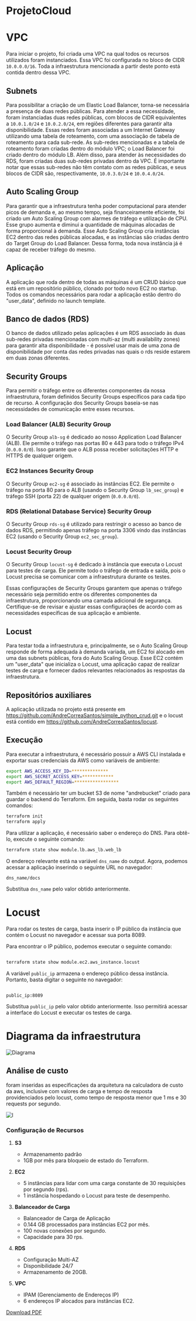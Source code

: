 # ProjetoCloud

# VPC

Para iniciar o projeto, foi criada uma VPC na qual todos os recursos utilizados foram instanciados. Essa VPC foi configurada no bloco de CIDR `10.0.0.0/16`. Toda a infraestrutura mencionada a partir deste ponto está contida dentro dessa VPC.

## Subnets

Para possibilitar a criação de um Elastic Load Balancer, torna-se necessária a presença de duas redes públicas. Para atender a essa necessidade, foram instanciadas duas redes públicas, com blocos de CIDR equivalentes a `10.0.1.0/24` e `10.0.2.0/24`, em regiões diferentes para garantir alta disponibilidade. Essas redes foram associadas a um Internet Gateway utilizando uma tabela de roteamento, com uma associação de tabela de roteamento para cada sub-rede. As sub-redes mencionadas e a tabela de roteamento foram criadas dentro do módulo VPC; o Load Balancer foi criado dentro do módulo LB. Além disso, para atender às necessidades do RDS, foram criadas duas sub-redes privadas dentro da VPC. É importante notar que essas sub-redes não têm contato com as redes públicas, e seus blocos de CIDR são, respectivamente, `10.0.3.0/24` e `10.0.4.0/24`.

## Auto Scaling Group

Para garantir que a infraestrutura tenha poder computacional para atender picos de demanda e, ao mesmo tempo, seja financeiramente eficiente, foi criado um Auto Scaling Group com alarmes de tráfego e utilização de CPU. Esse grupo aumenta e diminui a quantidade de máquinas alocadas de forma proporcional à demanda. Esse Auto Scaling Group cria instâncias EC2 dentro das redes públicas alocadas, e as instâncias são criadas dentro do Target Group do Load Balancer. Dessa forma, toda nova instância já é capaz de receber tráfego do mesmo.

## Aplicação

A aplicação que roda dentro de todas as máquinas é um CRUD básico que está em um repositório público, clonado por todo novo EC2 no startup. Todos os comandos necessários para rodar a aplicação estão dentro do "user_data", definido no launch template.

## Banco de dados (RDS)

O banco de dados utilizado pelas aplicações é um RDS associado às duas sub-redes privadas mencionadas com multi-az (multi availability zones) para garantir alta disponibilidade - é possível usar mais de uma zona de disponibilidade por conta das redes privadas nas quais o rds reside estarem em duas zonas diferentes.

## Security Groups

Para permitir o tráfego entre os diferentes componentes da nossa infraestrutura, foram definidos Security Groups específicos para cada tipo de recurso. A configuração dos Security Groups baseia-se nas necessidades de comunicação entre esses recursos.

### Load Balancer (ALB) Security Group

O Security Group `alb-sg` é dedicado ao nosso Application Load Balancer (ALB). Ele permite o tráfego nas portas 80 e 443 para todo o tráfego IPv4 (`0.0.0.0/0`). Isso garante que o ALB possa receber solicitações HTTP e HTTPS de qualquer origem.

### EC2 Instances Security Group

O Security Group `ec2-sg` é associado às instâncias EC2. Ele permite o tráfego na porta 80 para o ALB (usando o Security Group `lb_sec_group`) e tráfego SSH (porta 22) de qualquer origem (`0.0.0.0/0`).

### RDS (Relational Database Service) Security Group

O Security Group `rds-sg` é utilizado para restringir o acesso ao banco de dados RDS, permitindo apenas tráfego na porta 3306 vindo das instâncias EC2 (usando o Security Group `ec2_sec_group`).

### Locust Security Group

O Security Group `locust-sg` é dedicado à instância que executa o Locust para testes de carga. Ele permite todo o tráfego de entrada e saída, pois o Locust precisa se comunicar com a infraestrutura durante os testes.

Essas configurações de Security Groups garantem que apenas o tráfego necessário seja permitido entre os diferentes componentes da infraestrutura, proporcionando uma camada adicional de segurança. Certifique-se de revisar e ajustar essas configurações de acordo com as necessidades específicas de sua aplicação e ambiente.

## Locust

Para testar toda a infraestrutura e, principalmente, se o Auto Scaling Group responde de forma adequada à demanda variada, um EC2 foi alocado em uma das subnets públicas, fora do Auto Scaling Group. Esse EC2 contém um "user_data" que inicializa o Locust, uma aplicação capaz de realizar testes de carga e fornecer dados relevantes relacionados às respostas da infraestrutura.

## Repositórios auxiliares

A aplicação utilizada no projeto está presente em https://github.com/AndreCorreaSantos/simple_python_crud.git e o locust está contido em https://github.com/AndreCorreaSantos/locust.

## Execução

Para executar a infraestrutura, é necessário possuir a AWS CLI instalada e exportar suas credenciais da AWS como variáveis de ambiente:

```bash
export AWS_ACCESS_KEY_ID=**************
export AWS_SECRET_ACCESS_KEY=************
export AWS_DEFAULT_REGION=*****************
```

Também é necessário ter um bucket S3 de nome "andrebucket" criado para guardar o backend do Terraform. Em seguida, basta rodar os seguintes comandos:

```bash
terraform init
terraform apply
```

Para utilizar a aplicação, é necessário saber o endereço do DNS. Para obtê-lo, execute o seguinte comando:

```bash
terraform state show module.lb.aws_lb.web_lb
```

O endereço relevante está na variável `dns_name` do output. Agora, podemos acessar a aplicação inserindo o seguinte URL no navegador:

```
dns_name/docs
```

Substitua `dns_name` pelo valor obtido anteriormente.

# Locust

Para rodar os testes de carga, basta inserir o IP público da instância que contém o Locust no navegador e acessar sua porta 8089.

Para encontrar o IP público, podemos executar o seguinte comando:

```bash

terraform state show module.ec2.aws_instance.locust

```

A variável `public_ip` armazena o endereço público dessa instância. Portanto, basta digitar o seguinte no navegador:

```

public_ip:8089

```

Substitua `public_ip` pelo valor obtido anteriormente. Isso permitirá acessar a interface do Locust e executar os testes de carga.

# Diagrama da infraestrutura

![Diagrama](Diagrama.jpg)

## Análise de custo

foram inseridas as especificações da arquitetura na calculadora de custo da aws, inclusive com valores de carga e tempo de resposta providenciados pelo locust, como tempo de resposta menor que 1 ms e 30 requests por segundo.

![l](LocustTest.png)


### Configuração de Recursos

1. **S3**

   - Armazenamento padrão
   - 1GB por mês para bloqueio de estado do Terraform.
2. **EC2**

   - 5 instâncias para lidar com uma carga constante de 30 requisições por segundo (rps).
   - 1 instância hospedando o Locust para teste de desempenho.
3. **Balanceador de Carga**

   - Balanceador de Carga de Aplicação
   - 0.144 GB processados para instâncias EC2 por mês.
   - 100 novas conexões por segundo.
   - Capacidade para 30 rps.
4. **RDS**

   - Configuração Multi-AZ
   - Disponibilidade 24/7
   - Armazenamento de 20GB.
5. **VPC**

   - IPAM (Gerenciamento de Endereços IP)
   - 6 endereços IP alocados para instâncias EC2.



[Download PDF](preço.pdf)
